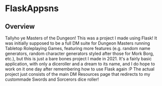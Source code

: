 # FlaskAppsns
## Overview
Tallyho ye Masters of the Dungeon! This was a project I made using Flask! It was initially supposed to be a full DM suite for Dungeon Masters running Tabletop Roleplaying Games, featuring more features (e.g. random name generators, random character generators styled after those for Mork Borg, etc.), but this is just a bare bones project I made in 2021. It's a fairly basic application, with only a diceroller and a dream to its name, and I do hope to work on it one day after remembering how to use Flask again :P
The actual project just consists of the main DM Resources page that redirects to my custommade Swords and Sorcerors dice roller!
